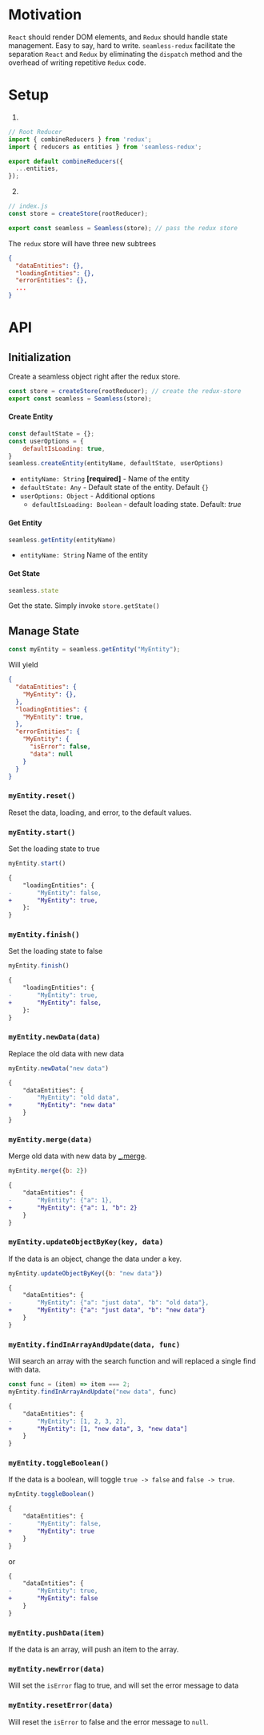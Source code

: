 # Motivation
`React` should render DOM elements, and `Redux` should handle state management.
Easy to say, hard to write.
`seamless-redux` facilitate the separation `React` and `Redux` by eliminating the `dispatch` method and the overhead of writing repetitive `Redux` code.

# Setup 
1.
```javascript
// Root Reducer
import { combineReducers } from 'redux';
import { reducers as entities } from 'seamless-redux';

export default combineReducers({
  ...entities,
});
````
2.
```javascript
// index.js
const store = createStore(rootReducer);

export const seamless = Seamless(store); // pass the redux store
```

The `redux` store will have three new subtrees
```json
{
  "dataEntities": {},
  "loadingEntities": {},
  "errorEntities": {},
  ...
}
```

# API
## Initialization
Create a seamless object right after the redux store.
```javascript
const store = createStore(rootReducer); // create the redux-store
export const seamless = Seamless(store);
```

#### Create Entity

```javascript
const defaultState = {};
const userOptions = {
	defaultIsLoading: true,
}
seamless.createEntity(entityName, defaultState, userOptions)
```
* `entityName: String` **[required]**  - Name of the entity
* `defaultState: Any` - Default state of the entity. Default `{}`
* `userOptions: Object` - Additional options
    - `defaultIsLoading: Boolean` - default loading state. Default: *true*

#### Get Entity
```javascript
seamless.getEntity(entityName)
```
* `entityName: String` Name of the entity

#### Get State
```javascript
seamless.state  
```
Get the state. Simply invoke `store.getState()`

## Manage State
```javascript
const myEntity = seamless.getEntity("MyEntity");
```
Will yield
```json
{
  "dataEntities": {
    "MyEntity": {},
  },
  "loadingEntities": {
    "MyEntity": true,
  },
  "errorEntities": {
    "MyEntity": {
      "isError": false,
      "data": null
    }
  }
}
```

### `myEntity.reset()`
Reset the data, loading, and error, to the default values.

### `myEntity.start()`
Set the loading state to true
```javascript
myEntity.start()
```
```diff
{
    "loadingEntities": {
-       "MyEntity": false,
+       "MyEntity": true,
    }: 
}
```

### `myEntity.finish()`
Set the loading state to false
```javascript
myEntity.finish()
```
```diff
{
    "loadingEntities": {
-       "MyEntity": true,
+      	"MyEntity": false,
    }: 
}
```

### `myEntity.newData(data)`
Replace the old data with new data
```javascript
myEntity.newData("new data")
```
```diff
{
	"dataEntities": {
-		"MyEntity": "old data",
+		"MyEntity": "new data"	
	}
}
```

### `myEntity.merge(data)`
Merge old data with new data by [_.merge](https://lodash.com/docs/4.17.15#merge).
```javascript
myEntity.merge({b: 2})
```
```diff
{
	"dataEntities": {
-		"MyEntity": {"a": 1},
+		"MyEntity": {"a": 1, "b": 2}	
	}
}
```

### `myEntity.updateObjectByKey(key, data)`
If the data is an object, change the data under a key.
```javascript
myEntity.updateObjectByKey({b: "new data"})
```
```diff
{
	"dataEntities": {
-		"MyEntity": {"a": "just data", "b": "old data"},
+		"MyEntity": {"a": "just data", "b": "new data"}	
	}
}
```

### `myEntity.findInArrayAndUpdate(data, func)`
Will search an array with the search function and will replaced a single find with data.
```javascript
const func = (item) => item === 2;
myEntity.findInArrayAndUpdate("new data", func)
```
```diff
{
	"dataEntities": {
-		"MyEntity": [1, 2, 3, 2],
+		"MyEntity": [1, "new data", 3, "new data"]	
	}
}
```

### `myEntity.toggleBoolean()`
If the data is a boolean, will toggle `true -> false` and `false -> true`.
```javascript
myEntity.toggleBoolean()
```
```diff
{
	"dataEntities": {
-		"MyEntity": false,
+		"MyEntity": true	
	}
}
```
or
```diff
{
	"dataEntities": {
-		"MyEntity": true,
+		"MyEntity": false	
	}
}
```

### `myEntity.pushData(item)`
If the data is an array, will push an item to the array.

### `myEntity.newError(data)`
Will set the `isError` flag to true, and will set the error message to data

### `myEntity.resetError(data)`
Will reset the `isError` to false and the error message to `null`.
